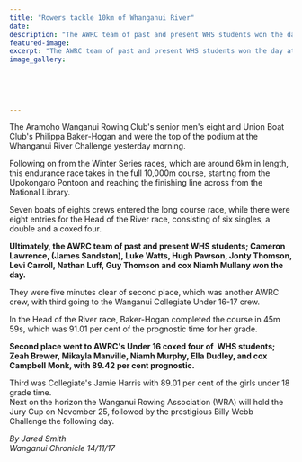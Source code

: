 ```yaml
---
title: "Rowers tackle 10km of Whanganui River"
date: 
description: "The AWRC team of past and present WHS students won the day at the Whanganui River Challenge..."
featured-image: 
excerpt: "The AWRC team of past and present WHS students won the day at the Whanganui River Challenge."
image_gallery:
    
    
    
    
    
---
```


<p class="element element-paragraph">The Aramoho Wanganui Rowing Club's senior men's eight and Union Boat Club's Philippa Baker-Hogan and were the top of the podium at the Whanganui River Challenge yesterday morning.</p>
<p class="element element-paragraph">Following on from the Winter Series races, which are around 6km in length, this endurance race takes in the full 10,000m course, starting from the Upokongaro Pontoon and reaching the finishing line across from the National Library.</p>
<p class="element element-paragraph">Seven boats of eights crews entered the long course race, while there were eight entries for the Head of the River race, consisting of six singles, a double and a coxed four.</p>
<p class="element element-paragraph"><strong>Ultimately, the AWRC team of past and present WHS students; Cameron Lawrence, (James Sandston), Luke Watts, Hugh Pawson, Jonty Thomson, Levi Carroll, Nathan Luff, Guy Thomson and cox Niamh Mullany won the day.</strong></p>
<p class="element element-paragraph">They were five minutes clear of second place, which was another AWRC crew, with third going to the Wanganui Collegiate Under 16-17 crew.</p>
<p class="element element-paragraph">In the Head of the River race, Baker-Hogan completed the course in 45m 59s, which was 91.01 per cent of the prognostic time for her grade.</p>
<p class="element element-paragraph"><strong>Second place went to AWRC's Under 16 coxed four of&nbsp; WHS students; Zeah Brewer, Mikayla Manville, Niamh Murphy, Ella Dudley, and cox Campbell Monk, with 89.42 per cent prognostic.</strong></p>
<p class="element element-paragraph">Third was Collegiate's Jamie Harris with 89.01 per cent of the girls under 18 grade time.<br />Next on the horizon the Wanganui Rowing Association (WRA) will hold the Jury Cup on November 25, followed by the prestigious Billy Webb Challenge the following day.</p>
<p class="element element-paragraph"><em>By&nbsp;Jared Smith<br />Wanganui Chronicle 14/11/17</em></p>

